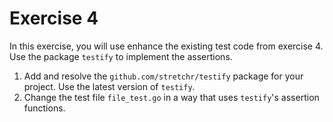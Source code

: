 # Exercise 4

In this exercise, you will use enhance the existing test code from exercise 4. Use the package `testify` to implement the assertions.

1. Add and resolve the `github.com/stretchr/testify` package for your project. Use the latest version of `testify`.
2. Change the test file `file_test.go` in a way that uses `testify`'s assertion functions.